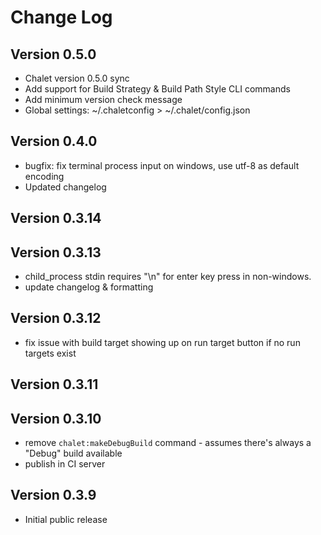 # Change Log

## Version 0.5.0

- Chalet version 0.5.0 sync
- Add support for Build Strategy & Build Path Style CLI commands
- Add minimum version check message
- Global settings: ~/.chaletconfig > ~/.chalet/config.json

## Version 0.4.0

- bugfix: fix terminal process input on windows, use utf-8 as default encoding  
- Updated changelog

## Version 0.3.14
## Version 0.3.13

- child_process stdin requires "\n" for enter key press in non-windows.
- update changelog & formatting

## Version 0.3.12

- fix issue with build target showing up on run target button if no run targets exist

## Version 0.3.11
## Version 0.3.10

- remove `chalet:makeDebugBuild` command - assumes there's always a "Debug" build available
- publish in CI server

## Version 0.3.9

- Initial public release
